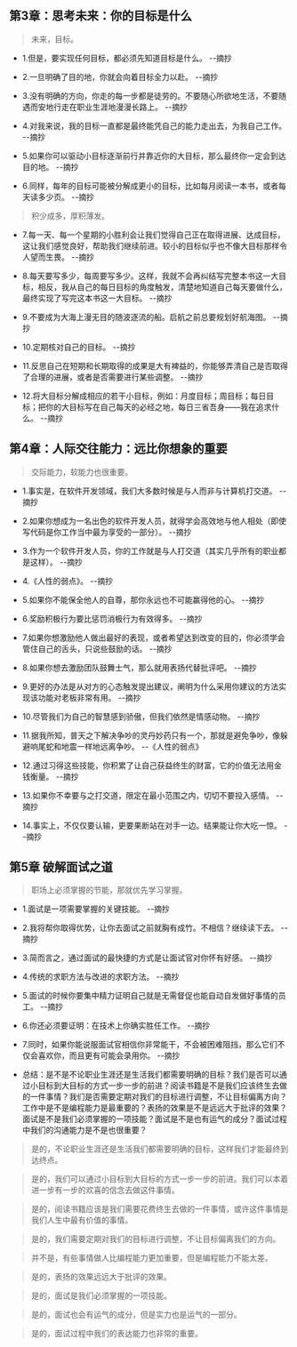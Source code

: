 ## 第3章：思考未来：你的目标是什么

>未来，目标。

- 1.但是，要实现任何目标，都必须先知道目标是什么。 --摘抄

- 2.一旦明确了目的地，你就会向着目标全力以赴。 --摘抄

- 3.没有明确的方向，你走的每一步都是徒劳的。不要随心所欲地生活，不要随遇而安地行走在职业生涯地漫漫长路上。 --摘抄

- 4.对我来说，我的目标一直都是最终能凭自己的能力走出去，为我自己工作。 --摘抄

- 5.如果你可以驱动小目标逐渐前行并靠近你的大目标，那么最终你一定会到达目的地。 --摘抄

- 6.同样，每年的目标可能被分解成更小的目标，比如每月阅读一本书，或者每天读多少页。 --摘抄

>积少成多，厚积薄发。

- 7.每一天、每一个星期的小胜利会让我们觉得自己正在取得进展、达成目标，这让我们感觉良好，帮助我们继续前进。较小的目标似乎也不像大目标那样令人望而生畏。 --摘抄

- 8.每天要写多少，每周要写多少。这样，我就不会再纠结写完整本书这一大目标，相反，我从自己的每日目标的角度触发，清楚地知道自己每天要做什么，最终实现了写完这本书这一大目标。 --摘抄

- 9.不要成为大海上漫无目的随波逐流的船。启航之前总要规划好航海图。 --摘抄

- 10.定期核对自己的目标。 --摘抄

- 11.反思自己在短期和长期取得的成果是大有裨益的，你能够弄清自己是否取得了合理的进展，或者是否需要进行某些调整。 --摘抄

- 12.将大目标分解成相应的若干小目标，例如：月度目标；周目标；每日目标；把你的大目标写在自己每天的必经之地，每日三省吾身——我在追求什么。 --摘抄

## 第4章：人际交往能力：远比你想象的重要

>交际能力，软能力也很重要。

- 1.事实是，在软件开发领域，我们大多数时候是与人而非与计算机打交道。 --摘抄

- 2.如果你想成为一名出色的软件开发人员，就得学会高效地与他人相处（即使写代码是你工作当中最为享受的一部分）。 --摘抄

- 3.作为一个软件开发人员，你的工作就是与人打交道（其实几乎所有的职业都是这样）。 --摘抄

- 4.《人性的弱点》。 --摘抄

- 5.如果你不能保全他人的自尊，那你永远也不可能赢得他的心。 --摘抄

- 6.奖励积极行为要比惩罚消极行为有效得多。 --摘抄

- 7.如果你想激励他人做出最好的表现，或者希望达到改变的目的，你必须学会管住自己的舌头，只说些鼓励的话。 --摘抄

- 8.如果你想去激励团队鼓舞士气，那么就用表扬代替批评吧。 --摘抄

- 9.更好的办法是从对方的心态触发提出建议，阐明为什么采用你建议的方法实现该功能对老板非常有用。 --摘抄

- 10.尽管我们为自己的智慧感到骄傲，但我们依然是情感动物。 --摘抄

- 11.据我所知，普天之下解决争吵的灵丹妙药只有一个，那就是避免争吵，像躲避响尾蛇和地震一样地远离争吵。 --《人性的弱点》

- 12.通过习得这些技能，你积累了让自己获益终生的财富，它的价值无法用金钱衡量。 --摘抄

- 13.如果你不幸要与之打交道，限定在最小范围之内，切切不要投入感情。 --摘抄

- 14.事实上，不仅仅要认输，更要果断站在对手一边。结果能让你大吃一惊。 --摘抄

## 第5章 破解面试之道

>职场上必须掌握的节能，那就优先学习掌握。

- 1.面试是一项需要掌握的关键技能。 --摘抄

- 2.我将帮你取得优势，让你去面试之前就胸有成竹。不相信？继续读下去。 --摘抄

- 3.简而言之，通过面试的最快捷的方式是让面试官对你怀有好感。 --摘抄

- 4.传统的求职方法与改进的求职方法。 --摘抄

- 5.面试的时候你要集中精力证明自己就是无需督促也能自动自发做好事情的员工。 --摘抄

- 6.你还必须要证明：在技术上你确实胜任工作。 --摘抄

- 7.同时，如果你能说服面试官相信你非常能干，不会被困难阻挡，那么它们不仅会喜欢你，而且更有可能会录用你。 --摘抄

- 总结：是不是不论职业生涯还是生活我们都需要明确的目标？我们是否可以通过小目标到大目标的方式一步一步的前进？阅读书籍是不是我们应该终生去做的一件事情？我们是否需要定期对我们的目标进行调整，不让目标偏离方向？工作中是不是编程能力是最重要的？表扬的效果是不是远远大于批评的效果？面试是不是我们必须掌握的一项技能？面试是不是也有运气的成分？面试过程中我们的沟通能力是不是也很重要？

>是的，不论职业生涯还是生活我们都需要明确的目标，这样我们才能最终到达终点。

>是的，我们可以通过小目标到大目标的方式一步一步的前进。我们可以本着进一步有一步的欢喜的信念去做这件事情。

>是的，阅读书籍应该是我们需要花费终生去做的一件事情，或许这件事情是我们人生中最有价值的事情。

>是的，我们需要定期对我们的目标进行调整，不让目标偏离我们的方向。

>并不是，有些事情做人比编程能力更加重要，但是编程能力不能太差。

>是的，表扬的效果远远大于批评的效果。

>是的，面试是我们必须掌握的一项技能。

>是的，面试也会有运气的成分，但是实力也是运气的一部分。

>是的，面试过程中我们的表达能力也非常的重要。
